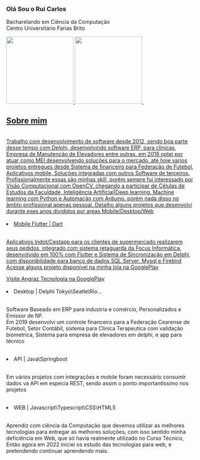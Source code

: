 ### Olá Sou o Rui Carlos


Bacharelando em Ciência da Computação <br>
Centro Universitário Farias Brito
<br>
<div>
  <a href="https://beacons.ai/ruicarlos">
  <img height="180em" src="https://github-readme-stats.vercel.app/api?username=ruicarlos&count_private=true&show_icons=true&theme=transparent"/>
  <img height="180em" src="https://github-readme-stats.vercel.app/api/top-langs/?username=ruicarlos&layout=compact"/>
  <img height="180em" src"https://github-readme-stats.vercel.app/api/top-langs/?username=ruicarlos"/> 
                                                                             
 </div

<br>
<h2>Sobre mim</h2><br><rb>
     Trabalho com desenvolvimento de software desde 2012, sendo boa parte desse tempo com Delphi, desenvolvindo software ERP, para clinicas, Empresa de Manutenção de Elevadores entre outras. em 2018 optei por atuar como MEI desenvolvendo soluções para o mercado, até hoje varios projetos entregues desde Sistema de financeiro para Federação de Futebol, Aplicativos mobile, Soluções integradas com outros Software de terceiros. </br> Profissionalmente essas são minhas skill, porém sempre fui interessado por Visão Computacional com OpenCV, chegando a participar de Células de Estudos da Faculdade, Inteligência Artificial|Deep learning, Machine learning com Python e Automação com Arduino. porém nada disso no âmbto profissional apenas pessoal. Detalho alguns projetos que desenvolvi durante eses anos divididos por areas Mobile/Desktop/Web
<br><br>

<li><span>Mobile Flutter | Dart</span></li>
<br>
<p>Aplicativos Indot/Cestapp para os clientes de supermercado realizarem seus pedidos, integrado com sistema retaguarda da Focus Informática,  desenvolvido em 100% com Flutter e Sistema de Sincronização em Delphi, com disponibilidade para banco de dados SQL Server, Mysql e Firebird<br> Acesse alguns projeto disponível na minha loja na GooglePlay</p>
<a href="https://play.google.com/store/apps/developer?id=Angraz+Tecnologia">Visite Angraz Tecnologia na GooglePlay</a>
<br>
<br>

<li><span>Desktop | Delphi Tokyo\Seatle\Rio... </span></li>
<br>
<p>Software Baseado em ERP para industria e comércio, Personalizados e Emissor de NF.<br> Em 2019 desenvolvi um controle financeiro para a Federação Cearense de Futebol, Setor Contábil, sistema para Clinica Terapeutica com validação biometrica, Sistema para empresa de elevadores em delphi, e app para técnico  </p>
<br>

<li><span>API  | Java\Springboot </span></li>
<br>
<p>Em vários projetos com integrações e mobile foram necessário consumir dados va API em especia REST, sendo assim o ponto importantíssimo nos projetos </p>
<br>


<li><span>WEB  | Javascript\Typescript\CSS\HTML5 </span></li>
<br>
<p>Aprendiz com ciência da Computação que devemos utilizar as melhores tecnologias para entregar as melhores soluções, com isso sentido minha deficiência em Web, que só havia realmente utilizado no Curso Técnico, Então agora em 2022 iniciei os estudo das tecnologias para web, e pretendendo continuar aprendendo mais. </p>

